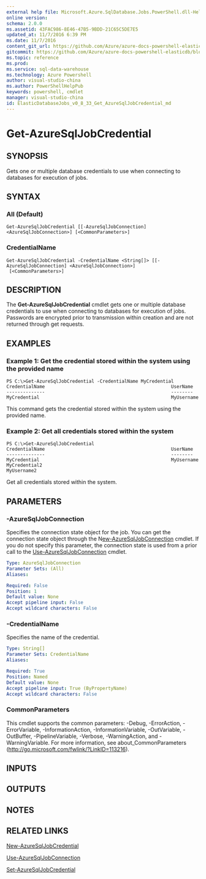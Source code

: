 ```yaml
---
external help file: Microsoft.Azure.SqlDatabase.Jobs.PowerShell.dll-Help.xml
online version:
schema: 2.0.0
ms.assetid: 43FAC986-8E46-47B5-9BDD-21C65C5DE7E5
updated_at: 11/7/2016 6:39 PM
ms.date: 11/7/2016
content_git_url: https://github.com/Azure/azure-docs-powershell-elasticdb/blob/live/ElasticDB/ElasticDatabaseJobs/v0.8.33/Get-AzureSqlJobCredential.md
gitcommit: https://github.com/Azure/azure-docs-powershell-elasticdb/blob/d819015b3c9ed8795d9959ab855df108d2be7d9c/ElasticDB/ElasticDatabaseJobs/v0.8.33/Get-AzureSqlJobCredential.md
ms.topic: reference
ms.prod: 
ms.service: sql-data-warehouse
ms.technology: Azure Powershell
author: visual-studio-china
ms.author: PowerShellHelpPub
keywords: powershell, cmdlet
manager: visual-studio-china
id: ElasticDatabaseJobs_v0_8_33_Get_AzureSqlJobCredential_md
---
```


# Get-AzureSqlJobCredential

## SYNOPSIS
Gets one or multiple database credentials to use when connecting to databases for execution of jobs.

## SYNTAX

### All (Default)
```
Get-AzureSqlJobCredential [[-AzureSqlJobConnection] <AzureSqlJobConnection>] [<CommonParameters>]
```

### CredentialName
```
Get-AzureSqlJobCredential -CredentialName <String[]> [[-AzureSqlJobConnection] <AzureSqlJobConnection>]
 [<CommonParameters>]
```

## DESCRIPTION
The **Get-AzureSqlJobCredential** cmdlet gets one or multiple database credentials to use when connecting to databases for execution of jobs.
Passwords are encrypted prior to transmission within creation and are not returned through get requests.

## EXAMPLES

### Example 1: Get the credential stored within the system using the provided name
```
PS C:\>Get-AzureSqlJobCredential -CredentialName MyCredential
CredentialName                                              UserName
--------------                                              --------
MyCredential                                                MyUsername
```

This command gets the credential stored within the system using the provided name.

### Example 2: Get all credentials stored within the system
```
PS C:\>Get-AzureSqlJobCredential
CredentialName                                              UserName
--------------                                              --------
MyCredential                                                MyUsername
MyCredential2                                               MyUsername2
```

Get all credentials stored within the system.

## PARAMETERS

### -AzureSqlJobConnection
Specifies the connection state object for the job.
You can get the connection state object through the N[ew-AzureSqlJobConnection](./New-AzureSqlJobConnection.md) cmdlet.
If you do not specify this parameter, the connection state is used from a prior call to the [Use-AzureSqlJobConnection](./Use-AzureSqlJobConnection.md) cmdlet.

```yaml
Type: AzureSqlJobConnection
Parameter Sets: (All)
Aliases:

Required: False
Position: 1
Default value: None
Accept pipeline input: False
Accept wildcard characters: False
```

### -CredentialName
Specifies the name of the credential.

```yaml
Type: String[]
Parameter Sets: CredentialName
Aliases:

Required: True
Position: Named
Default value: None
Accept pipeline input: True (ByPropertyName)
Accept wildcard characters: False
```

### CommonParameters
This cmdlet supports the common parameters: -Debug, -ErrorAction, -ErrorVariable, -InformationAction, -InformationVariable, -OutVariable, -OutBuffer, -PipelineVariable, -Verbose, -WarningAction, and -WarningVariable. For more information, see about_CommonParameters (http://go.microsoft.com/fwlink/?LinkID=113216).

## INPUTS

## OUTPUTS

## NOTES

## RELATED LINKS

[New-AzureSqlJobCredential](xref:ElasticDatabaseJobs/v0.8.33/New-AzureSqlJobCredential.md)

[Use-AzureSqlJobConnection](xref:ElasticDatabaseJobs/v0.8.33/Use-AzureSqlJobConnection.md)

[Set-AzureSqlJobCredential](xref:ElasticDatabaseJobs/v0.8.33/Set-AzureSqlJobCredential.md)
